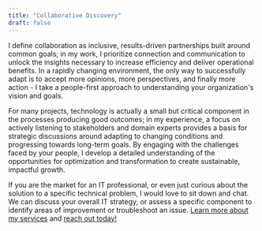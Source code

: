 ```yaml
---
title: "Collaborative Discovery"
draft: false
---
```


I define collaboration as inclusive, results-driven partnerships built around common goals; in my work, I prioritize connection and communication to unlock the insights necessary to increase efficiency and deliver operational benefits.
In a rapidly changing environment, the only way to successfully adapt is to accept more opinions, more perspectives, and finally more action - I take a people-first approach to understanding your organization's vision and goals.

For many projects, technology is actually a small but critical component in the processes producing good outcomes; in my experience, a focus on actively listening to stakeholders and domain experts provides a basis for strategic discussions around adapting to changing conditions and progressing towards long-term goals.
By engaging with the challenges faced by your people, I develop a detailed understanding of the opportunities for optimization and transformation to create sustainable, impactful growth.

If you are the market for an IT professional, or even just curious about the solution to a specific technical problem, I would love to sit down and chat. We can discuss your overall IT strategy, or assess a specific component to identify areas of improvement or troubleshoot an issue. [Learn more about my services](/about/services) and [reach out today!](/contact)
